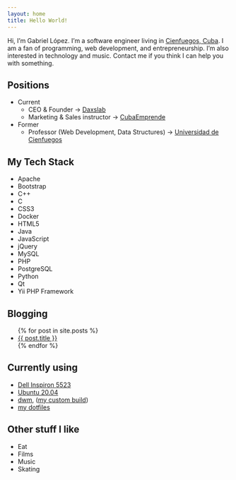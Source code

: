 ```yaml
---
layout: home
title: Hello World!
---
```


Hi, I’m Gabriel L&oacute;pez. I’m a software engineer living in [Cienfuegos, Cuba](https://www.openstreetmap.org/node/259846360). I am a fan of programming, web development, and entrepreneurship. I’m also interested in technology and music. Contact me if you think I can help you with something.

## Positions

* Current
  * CEO & Founder -> [Daxslab](https://www.daxslab.com)
  * Marketing & Sales instructor ->
[CubaEmprende](https://www.cubaemprendecienfuegos.org)
* Former
  * Professor (Web Development, Data Structures) -> [Universidad de Cienfuegos](https://ucf.edu.cu)

## My Tech Stack

* Apache
* Bootstrap
* C++
* C
* CSS3
* Docker
* HTML5
* Java
* JavaScript
* jQuery
* MySQL
* PHP
* PostgreSQL
* Python
* Qt
* Yii PHP Framework

## Blogging

<ul>
    {% for post in site.posts %}
    <li>
        <a href="{{ post.url }}">{{ post.title }}</a>
    </li>
    {% endfor %}
</ul>

## Currently using

* [Dell Inspiron 5523](https://www.dell.com/yu/business/p/inspiron-15z-5523/pd)
* [Ubuntu 20.04](https://www.ubuntu.com)
* [dwm](https://dwm.suckless.org), ([my custom build](https://github.com/glpzzz/dwm))
* [my dotfiles](https://github.com/glpzzz/dotfiles)

## Other stuff I like

* Eat
* Films
* Music
* Skating
